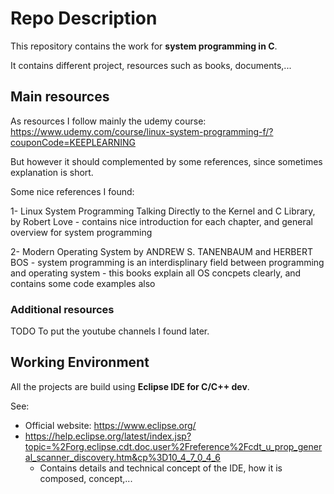 # Repo Description

This repository contains the work for **system programming in C**.

It contains different project, resources such as books, documents,...

## Main resources

As resources I follow mainly the udemy course: https://www.udemy.com/course/linux-system-programming-f/?couponCode=KEEPLEARNING

But however it should complemented by some references, since sometimes explanation is short.

Some nice references I found:

1- Linux System Programming Talking Directly to the Kernel and C Library, by Robert Love
    - contains nice introduction for each chapter, and general overview for system programming

2- Modern Operating System by ANDREW S. TANENBAUM and HERBERT BOS
    - system programming is an interdisplinary field between programming and operating system
    - this books explain all OS concpets clearly, and contains some code examples also

### Additional resources

TODO
To put the youtube channels I found later.

## Working Environment

All the projects are build using **Eclipse IDE for C/C++ dev**.

See:
* Official website: https://www.eclipse.org/
* https://help.eclipse.org/latest/index.jsp?topic=%2Forg.eclipse.cdt.doc.user%2Freference%2Fcdt_u_prop_general_scanner_discovery.htm&cp%3D10_4_7_0_4_6
  * Contains details and technical concept of the IDE, how it is composed, concept,...